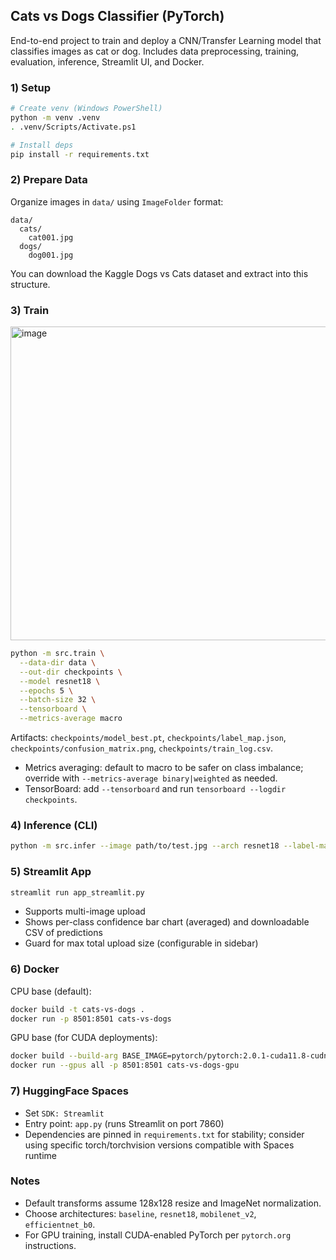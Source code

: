 ## Cats vs Dogs Classifier (PyTorch)

End-to-end project to train and deploy a CNN/Transfer Learning model that classifies images as cat or dog. Includes data preprocessing, training, evaluation, inference, Streamlit UI, and Docker.

### 1) Setup

```bash
# Create venv (Windows PowerShell)
python -m venv .venv
. .venv/Scripts/Activate.ps1

# Install deps
pip install -r requirements.txt
```

### 2) Prepare Data

Organize images in `data/` using `ImageFolder` format:
```
data/
  cats/
    cat001.jpg
  dogs/
    dog001.jpg
```
You can download the Kaggle Dogs vs Cats dataset and extract into this structure.

### 3) Train

<img width="1547" height="502" alt="image" src="https://github.com/user-attachments/assets/2d3b89d8-9628-4010-9c23-6613f6673938" />

```bash
python -m src.train \
  --data-dir data \
  --out-dir checkpoints \
  --model resnet18 \
  --epochs 5 \
  --batch-size 32 \
  --tensorboard \
  --metrics-average macro
```
Artifacts: `checkpoints/model_best.pt`, `checkpoints/label_map.json`, `checkpoints/confusion_matrix.png`, `checkpoints/train_log.csv`.

- Metrics averaging: default to macro to be safer on class imbalance; override with `--metrics-average binary|weighted` as needed.
- TensorBoard: add `--tensorboard` and run `tensorboard --logdir checkpoints`.

### 4) Inference (CLI)

```bash
python -m src.infer --image path/to/test.jpg --arch resnet18 --label-map checkpoints/label_map.json --weights checkpoints/model_best.pt
```

### 5) Streamlit App

```bash
streamlit run app_streamlit.py
```
- Supports multi-image upload
- Shows per-class confidence bar chart (averaged) and downloadable CSV of predictions
- Guard for max total upload size (configurable in sidebar)

### 6) Docker

CPU base (default):
```bash
docker build -t cats-vs-dogs .
docker run -p 8501:8501 cats-vs-dogs
```

GPU base (for CUDA deployments):
```bash
docker build --build-arg BASE_IMAGE=pytorch/pytorch:2.0.1-cuda11.8-cudnn8-runtime -t cats-vs-dogs-gpu .
docker run --gpus all -p 8501:8501 cats-vs-dogs-gpu
```

### 7) HuggingFace Spaces

- Set `SDK: Streamlit`
- Entry point: `app.py` (runs Streamlit on port 7860)
- Dependencies are pinned in `requirements.txt` for stability; consider using specific torch/torchvision versions compatible with Spaces runtime

### Notes
- Default transforms assume 128x128 resize and ImageNet normalization.
- Choose architectures: `baseline`, `resnet18`, `mobilenet_v2`, `efficientnet_b0`.
- For GPU training, install CUDA-enabled PyTorch per `pytorch.org` instructions.
